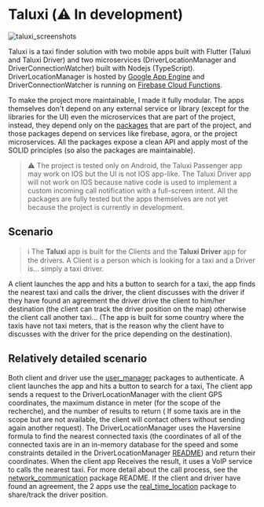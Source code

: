 # Taluxi (⚠️ In development)
![taluxi_screenshots](https://github.com/sitatec/Taluxi-X/blob/main/assets/screens.png)

Taluxi is a taxi finder solution with two mobile apps built with Flutter (Taluxi and Taluxi Driver) and two microservices (DriverLocationManager and DriverConnectionWatcher) built with Nodejs (TypeScript). DriverLocationManager is hosted by [Google App Engine](https://cloud.google.com/appengine) and DriverConnectionWatcher is running on [Firebase Cloud Functions](https://firebase.google.com/products/functions). 

To make the project more maintainable, I made it fully modular. The apps themselves don't depend on any external service or library (except for the libraries for the UI) even the microservices that are part of the project, instead, they depend only on the [packages](https://github.com/sitatec/Taluxi-Open-Source/tree/main/packages) that are part of the project, and those packages depend on services like firebase, agora, or the project microservices. All the packages expose a clean API and apply most of the SOLID principles (so also the packages are maintainable).

> ⚠️ The project is tested only on Android, the Taluxi Passenger app may work on IOS but the UI is not IOS app-like. The Taluxi Driver app will not work on IOS because native code 
> is used to implement a custom incoming call notification with a full-screen intent. All the packages are fully tested but the apps themselves are not yet because the project is currently in development. 

## Scenario
> ℹ️ The __Taluxi__ app is built for the Clients and the __Taluxi Driver__ app for the drivers. A Client is a person which is looking for a taxi and a Driver is... simply a taxi driver. 

A client launches the app and hits a button to search for a taxi, the app finds the nearest taxi and calls the driver, the client discusses with the driver if they have found an agreement the driver drive the client to him/her destination (the client can track the driver position on the map) otherwise the client call another taxi... (The app is built for some country where the taxis have not taxi meters, that is the reason why the client have to discusses with the driver for the price depending on the destination).

## Relatively detailed scenario 
Both client and driver use the [user_manager](https://github.com/sitatec/Taluxi-Open-Source/tree/main/packages/production/user_manager) packages to authenticate.
A client launches the app and hits a button to search for a taxi, The client app sends a request to the DriverLocationManager with the client GPS coordinates, the maximum distance in meter (for the scope of the recherche), and the number of results to return ( If some taxis are in the scope but are not available, the client will contact others without sending again another request). The DriverLocationManager uses the Haversine formula to find the nearest connected taxis (the coordinates of all of the connected taxis are in an in-memory database for the speed and some constraints detailed in the DriverLocationManager [README](https://github.com/sitatec/Taluxi-Open-Source/tree/main/backend/driver_location_manager)) and return their coordinates. When the client app Receives the result, it uses a VoIP service to calls the nearest taxi. For more detail about the call process, see the [network_communication](https://github.com/sitatec/Taluxi-Open-Source/tree/main/packages/production/network_communication) package README. If the client and driver have found an agreement, the 2 apps use the [real_time_location](https://github.com/sitatec/Taluxi-Open-Source/tree/main/packages/production/real_time_location) package to share/track the driver position.

